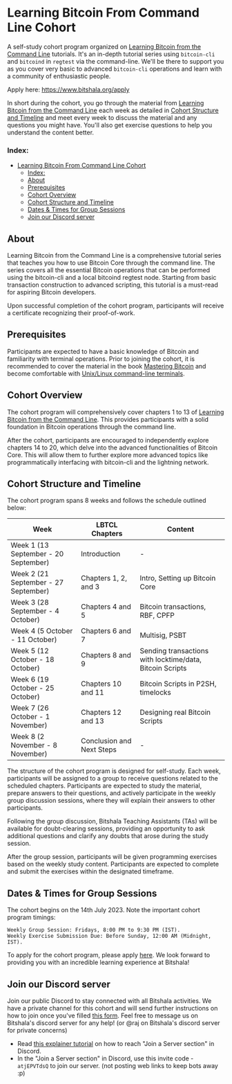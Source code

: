 # Learning Bitcoin From Command Line Cohort

A self-study cohort program organized on [Learning Bitcoin from the Command Line](https://github.com/BlockchainCommons/Learning-Bitcoin-from-the-Command-Line) tutorials.
It's an in-depth tutorial series using `bitcoin-cli` and `bitcoind` in `regtest` via the command-line. We'll be there to support you as you cover very basic to advanced
`bitcoin-cli` operations and learn with a community of enthusiastic people.

Apply here: https://www.bitshala.org/apply

In short during the cohort, you go through the material from [Learning Bitcoin from the Command Line](https://github.com/BlockchainCommons/Learning-Bitcoin-from-the-Command-Line)
each week as detailed in [Cohort Structure and Timeline](#cohort-structure-and-timeline) and meet every week to discuss the material and any questions you might have.
You'll also get exercise questions to help you understand the content better.

### Index:
- [Learning Bitcoin From Command Line Cohort](#learning-bitcoin-from-command-line-cohort)
    - [Index:](#index)
  - [About](#about)
  - [Prerequisites](#prerequisites)
  - [Cohort Overview](#cohort-overview)
  - [Cohort Structure and Timeline](#cohort-structure-and-timeline)
  - [Dates \& Times for Group Sessions](#dates--times-for-group-sessions)
  - [Join our Discord server](#join-our-discord-server)

## About
Learning Bitcoin from the Command Line is a comprehensive tutorial series that teaches you how to use Bitcoin Core through the command line. The series covers all the
essential Bitcoin operations that can be performed using the bitcoin-cli and a local bitcoind regtest node. Starting from basic transaction construction to advanced scripting,
this tutorial is a must-read for aspiring Bitcoin developers.

Upon successful completion of the cohort program, participants will receive a certificate recognizing their proof-of-work.

## Prerequisites
Participants are expected to have a basic knowledge of Bitcoin and familiarity with terminal operations. Prior to joining the cohort, it is recommended to cover the material
in the book [Mastering Bitcoin](https://github.com/bitcoinbook/bitcoinbook) and become comfortable with [Unix/Linux command-line terminals](https://www.youtube.com/watch?v=s3ii48qYBxA).

## Cohort Overview
The cohort program will comprehensively cover chapters 1 to 13 of [Learning Bitcoin from the Command Line](https://github.com/BlockchainCommons/Learning-Bitcoin-from-the-Command-Line).
This provides participants with a solid foundation in Bitcoin operations through the command line.

After the cohort, participants are encouraged to independently explore chapters 14 to 20, which delve into the advanced functionalities of Bitcoin Core. This will allow them
to further explore more advanced topics like programmatically interfacing with bitcoin-cli and the lightning network.

## Cohort Structure and Timeline

The cohort program spans 8 weeks and follows the schedule outlined below:

| Week                             | LBTCL Chapters            | Content                                                  |
|----------------------------------|---------------------------|----------------------------------------------------------|
| Week 1 (13 September - 20 September) | Introduction              | -                                                        |
| Week 2 (21 September - 27 September) | Chapters 1, 2, and 3      | Intro, Setting up Bitcoin Core                           |
| Week 3 (28 September - 4 October) | Chapters 4 and 5          | Bitcoin transactions, RBF, CPFP                          |
| Week 4 (5 October - 11 October)  | Chapters 6 and 7          | Multisig, PSBT                                           |
| Week 5 (12 October - 18 October) | Chapters 8 and 9          | Sending transactions with locktime/data, Bitcoin Scripts |
| Week 6 (19 October - 25 October) | Chapters 10 and 11        | Bitcoin Scripts in P2SH, timelocks                       |
| Week 7 (26 October - 1 November) | Chapters 12 and 13        | Designing real Bitcoin Scripts                           |
| Week 8 (2 November - 8 November) | Conclusion and Next Steps | -                                                        |

The structure of the cohort program is designed for self-study. Each week, participants will be assigned to a group to receive questions related to the scheduled chapters.
Participants are expected to study the material, prepare answers to their questions, and actively participate in the weekly group discussion sessions, where they will explain
their answers to other participants.

Following the group discussion, Bitshala Teaching Assistants (TAs) will be available for doubt-clearing sessions, providing an opportunity to ask additional questions and
clarify any doubts that arose during the study session.

After the group session, participants will be given programming exercises based on the weekly study content. Participants are expected to complete and submit the exercises
within the designated timeframe.

## Dates & Times for Group Sessions
The cohort begins on the 14th July 2023. Note the important cohort program timings:

    Weekly Group Session: Fridays, 8:00 PM to 9:30 PM (IST).
    Weekly Exercise Submission Due: Before Sunday, 12:00 AM (Midnight, IST).

To apply for the cohort program, please apply [here](https://www.bitshala.org/apply). We look forward to providing you with an incredible learning experience at Bitshala!

## Join our Discord server
Join our public Discord to stay connected with all Bitshala activities. We have a private channel for this cohort and will send further instructions on how to join 
once you've filled [this form](https://www.bitshala.org/apply).
Feel free to message us on Bitshala's discord server for any help! (or @raj on Bitshala's discord server for private concerns)
- Read [this explainer tutorial](https://support.discord.com/hc/en-us/articles/360034842871-How-do-I-join-a-Server-#h_01FSJF9GT2QJMS2PRAW36WNBS8) on how to reach "Join a Server section" in Discord.
- In the "Join a Server section" in Discord, use this invite code - `atjEPVTdsQ` to join our server. (not posting web links to keep bots away :p)
